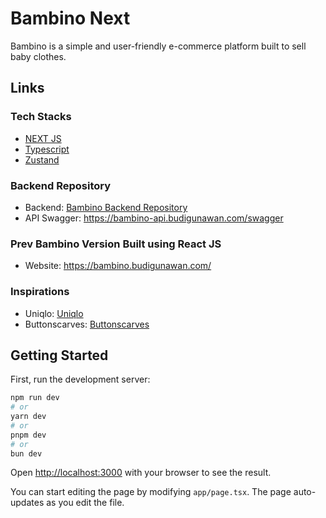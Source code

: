 # Bambino Next

Bambino is a simple and user-friendly e-commerce platform built to sell baby clothes.

## Links

### Tech Stacks

- [NEXT JS](https://nextjs.org/)
- [Typescript](https://www.typescriptlang.org/)
- [Zustand](https://zustand-demo.pmnd.rs/)

### Backend Repository

- Backend: [Bambino Backend Repository](https://github.com/budiigunawan/bambino-backend)
- API Swagger: <https://bambino-api.budigunawan.com/swagger>

### Prev Bambino Version Built using React JS

- Website: <https://bambino.budigunawan.com/>

### Inspirations

- Uniqlo: [Uniqlo](https://www.uniqlo.com/id/id/)
- Buttonscarves: [Buttonscarves](https://www.buttonscarves.com/)

## Getting Started

First, run the development server:

```bash
npm run dev
# or
yarn dev
# or
pnpm dev
# or
bun dev
```

Open [http://localhost:3000](http://localhost:3000) with your browser to see the result.

You can start editing the page by modifying `app/page.tsx`. The page auto-updates as you edit the file.
